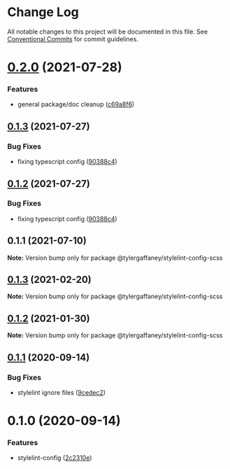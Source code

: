 # Change Log

All notable changes to this project will be documented in this file.
See [Conventional Commits](https://conventionalcommits.org) for commit guidelines.

# [0.2.0](https://github.com/tylergaffaney/configs/compare/@tylergaffaney/stylelint-config-scss@0.1.3...@tylergaffaney/stylelint-config-scss@0.2.0) (2021-07-28)


### Features

* general package/doc cleanup ([c69a8f6](https://github.com/tylergaffaney/configs/commit/c69a8f60a03531f44d7996955d48d522d9637427))





## [0.1.3](https://github.com/tylergaffaney/configs/compare/@tylergaffaney/stylelint-config-scss@0.1.1...@tylergaffaney/stylelint-config-scss@0.1.3) (2021-07-27)

### Bug Fixes

- fixing typescript config ([90388c4](https://github.com/tylergaffaney/configs/commit/90388c4a744ba11070f668e752123d549994c4fb))

## [0.1.2](https://github.com/tylergaffaney/configs/compare/@tylergaffaney/stylelint-config-scss@0.1.1...@tylergaffaney/stylelint-config-scss@0.1.2) (2021-07-27)

### Bug Fixes

- fixing typescript config ([90388c4](https://github.com/tylergaffaney/configs/commit/90388c4a744ba11070f668e752123d549994c4fb))

## 0.1.1 (2021-07-10)

**Note:** Version bump only for package @tylergaffaney/stylelint-config-scss

## [0.1.3](https://github.com/tylergaffaney/configs/compare/@tylergaffaney/stylelint-config-scss@0.1.2...@tylergaffaney/stylelint-config-scss@0.1.3) (2021-02-20)

**Note:** Version bump only for package @tylergaffaney/stylelint-config-scss

## [0.1.2](https://github.com/tylergaffaney/configs/compare/@tylergaffaney/stylelint-config-scss@0.1.1...@tylergaffaney/stylelint-config-scss@0.1.2) (2021-01-30)

**Note:** Version bump only for package @tylergaffaney/stylelint-config-scss

## [0.1.1](https://github.com/tylergaffaney/configs/compare/@tylergaffaney/stylelint-config-scss@0.1.0...@tylergaffaney/stylelint-config-scss@0.1.1) (2020-09-14)

### Bug Fixes

- stylelint ignore files ([9cedec2](https://github.com/tylergaffaney/configs/commit/9cedec230186d4d1cdbb6a02188c1bd8baf4c00e))

# 0.1.0 (2020-09-14)

### Features

- stylelint-config ([2c2310e](https://github.com/tylergaffaney/configs/commit/2c2310efbdb36e9eb00b778f0eeb09054aa6fd1d))
